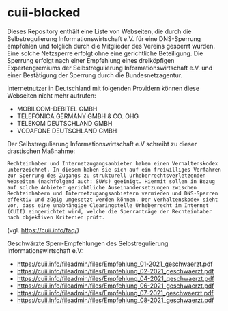 # cuii-blocked
Dieses Repository enthält eine Liste von Webseiten, die durch die Selbstregulierung Informationswirtschaft e.V. für eine DNS-Sperrung empfohlen und folglich durch die Mitglieder des Vereins gesperrt wurden. Eine solche Netzsperre erfolgt ohne eine gerichtliche Beteiligung. Die Sperrung erfolgt nach einer Empfehlung eines dreiköpfigen Expertengremiums der Selbstregulierung Informationswirtschaft e.V. und einer Bestätigung der Sperrung durch die Bundesnetzagentur.


Internetnutzer in Deutschland mit folgenden Providern können diese Webseiten nicht mehr aufrufen:
- MOBILCOM-DEBITEL GMBH
- TELEFÓNICA GERMANY GMBH & CO. OHG
- TELEKOM DEUTSCHLAND GMBH
- VODAFONE DEUTSCHLAND GMBH

Der Selbstregulierung Informationswirtschaft e.V schreibt zu dieser drastischen Maßnahme:


`Rechteinhaber und Internetzugangsanbieter haben einen Verhaltenskodex unterzeichnet. In diesem haben sie sich auf ein freiwilliges Verfahren zur Sperrung des Zugangs zu strukturell urheberrechtsverletzenden Webseiten (nachfolgend auch: SUWs) geeinigt. Hiermit sollen in Bezug auf solche Anbieter gerichtliche Auseinandersetzungen zwischen Rechteinhabern und Internetzugangsanbietern vermieden und DNS-Sperren effektiv und zügig umgesetzt werden können. Der Verhaltenskodex sieht vor, dass eine unabhängige Clearingstelle Urheberrecht im Internet (CUII) eingerichtet wird, welche die Sperranträge der Rechteinhaber nach objektiven Kriterien prüft.` 

(vgl. https://cuii.info/faq/)

Geschwärzte Sperr-Empfehlungen des Selbstregulierung Informationswirtschaft e.V:
- https://cuii.info/fileadmin/files/Empfehlung_01-2021_geschwaerzt.pdf
- https://cuii.info/fileadmin/files/Empfehlung_02-2021_geschwaerzt.pdf
- https://cuii.info/fileadmin/files/Empfehlung_04-2021_geschwaerzt.pdf
- https://cuii.info/fileadmin/files/Empfehlung_06-2021_geschwaerzt.pdf
- https://cuii.info/fileadmin/files/Empfehlung_07-2021_geschwaerzt.pdf
- https://cuii.info/fileadmin/files/Empfehlung_08-2021_geschwaerzt.pdf
